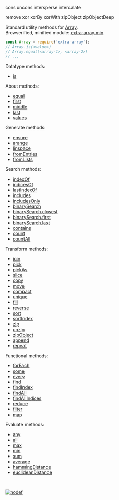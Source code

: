 cons
uncons
intersperse
intercalate

remove
xor
xorBy
xorWith
zipObject
zipObjectDeep


Standard utility methods for [Array].<br>
Browserified, minified module: [extra-array.min].

```javascript
const Array = require('extra-array');
// Array.is(<value>)
// Array.equal(<array-1>, <array-2>)
// ...
```

Datatype methods:
- [is](https://www.npmjs.com/package/@extra-array/is)

About methods:
- [equal](https://www.npmjs.com/package/@extra-array/equal)
- [first](https://www.npmjs.com/package/@extra-array/first)
- [middle](https://www.npmjs.com/package/@extra-array/middle)
- [last](https://www.npmjs.com/package/@extra-array/last)
- [values](https://www.npmjs.com/package/@extra-array/values)

Generate methods:
- [ensure](https://www.npmjs.com/package/@extra-array/ensure)
- [arange](https://www.npmjs.com/package/@extra-array/arange)
- [linspace](https://www.npmjs.com/package/@extra-array/linspace)
- [fromEntries](https://www.npmjs.com/package/@extra-array/from-entries)
- [fromLists](https://www.npmjs.com/package/@extra-array/from-lists)

Search methods:
- [indexOf](https://www.npmjs.com/package/@extra-array/index-of)
- [indicesOf](https://www.npmjs.com/package/@extra-array/indices-of)
- [lastIndexOf](https://www.npmjs.com/package/@extra-array/last-index-of)
- [includes](https://www.npmjs.com/package/@extra-array/includes)
- [includesOnly](https://www.npmjs.com/package/@extra-array/includes-only)
- [binarySearch](https://www.npmjs.com/package/@extra-array/binary-search)
- [binarySearch.closest](https://www.npmjs.com/package/@extra-array/binary-search.closest)
- [binarySearch.first](https://www.npmjs.com/package/@extra-array/binary-search.first)
- [binarySearch.last](https://www.npmjs.com/package/@extra-array/binary-search.last)
- [contains](https://www.npmjs.com/package/@extra-array/contains)
- [count](https://www.npmjs.com/package/@extra-array/count)
- [countAll](https://www.npmjs.com/package/@extra-array/count-all)

Transform methods:
- [join](https://www.npmjs.com/package/@extra-array/join)
- [pick](https://www.npmjs.com/package/@extra-array/pick)
- [pickAs](https://www.npmjs.com/package/@extra-array/pick-as)
- [slice](https://www.npmjs.com/package/@extra-array/slice)
- [copy](https://www.npmjs.com/package/@extra-array/copy)
- [move](https://www.npmjs.com/package/@extra-array/move)
- [compact](https://www.npmjs.com/package/@extra-array/compact)
- [unique](https://www.npmjs.com/package/@extra-array/unique)
- [fill](https://www.npmjs.com/package/@extra-array/fill)
- [reverse](https://www.npmjs.com/package/@extra-array/reverse)
- [sort](https://www.npmjs.com/package/@extra-array/sort)
- [sortIndex](https://www.npmjs.com/package/@extra-array/sort-index)
- [zip](https://www.npmjs.com/package/@extra-iterable/zip)
- [unzip](https://www.npmjs.com/package/@extra-iterable/zip)
- [zipObject](https://www.npmjs.com/package/@extra-array/zip-object)
- [append](https://www.npmjs.com/package/@extra-array/append)
- [repeat](https://www.npmjs.com/package/@extra-array/repeat)

Functional methods:
- [forEach](https://www.npmjs.com/package/@extra-array/for-each)
- [some](https://www.npmjs.com/package/@extra-array/some)
- [every](https://www.npmjs.com/package/@extra-array/every)
- [find](https://www.npmjs.com/package/@extra-array/find)
- [findIndex](https://www.npmjs.com/package/@extra-array/find-index)
- [findAll](https://www.npmjs.com/package/@extra-array/find-all)
- [findAllIndices](https://www.npmjs.com/package/@extra-array/find-all-indices)
- [reduce](https://www.npmjs.com/package/@extra-array/reduce)
- [filter](https://www.npmjs.com/package/@extra-array/filter)
- [map](https://www.npmjs.com/package/@extra-array/map)

Evaluate methods:
- [any](https://www.npmjs.com/package/@extra-array/any)
- [all](https://www.npmjs.com/package/@extra-array/all)
- [max](https://www.npmjs.com/package/@extra-array/max)
- [min](https://www.npmjs.com/package/@extra-array/min)
- [sum](https://www.npmjs.com/package/@extra-array/sum)
- [average](https://www.npmjs.com/package/@extra-array/average)
- [hammingDistance](https://www.npmjs.com/package/@extra-array/hamming-distance)
- [euclideanDistance](https://www.npmjs.com/package/@extra-array/euclidean-distance)
<br>


[![nodef](https://i.imgur.com/nwyrmkW.jpg)](https://nodef.github.io)

[Array]: https://developer.mozilla.org/en-US/docs/Web/JavaScript/Guide/Indexed_collections
[extra-array.min]: https://www.npmjs.com/package/extra-array.min
